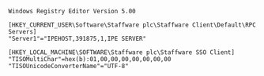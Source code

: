 <!---
markmeta_author: wongoo
markmeta_date: 2015-06-15 03:16:49+00:00
slug: windows-regedit-config-file-for-tibco-iprocess-rpc-server-and-sso-client
markmeta_title: Windows regedit config file for Tibco iProcess RPC Server and SSO Client
wordpress_id: 846
markmeta_categories: Experience
markmeta_tags: iProcess,regedit,Tibco
-->


    Windows Registry Editor Version 5.00
    
    [HKEY_CURRENT_USER\Software\Staffware plc\Staffware Client\Default\RPC Servers]
    "Server1"="IPEHOST,391875,1,IPE SERVER"
    
    [HKEY_LOCAL_MACHINE\SOFTWARE\Staffware plc\Staffware SSO Client]
    "TISOMultiChar"=hex(b):01,00,00,00,00,00,00,00
    "TISOUnicodeConverterName"="UTF-8"

